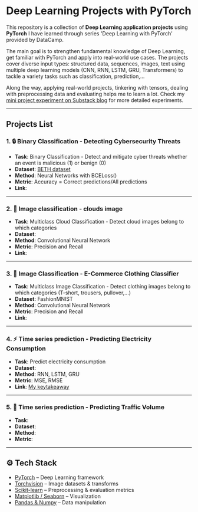 # Deep Learning Projects with PyTorch

This repository is a collection of **Deep Learning application projects** using **PyTorch** I have learned through series 'Deep Learning with PyTorch' provided by DataCamp. 

The main goal is to strengthen fundamental knowledge of Deep Learning, get familiar with PyTorch and apply into real-world use cases. The projects cover diverse input types: structured data, sequences, images, text using multiple deep learning models (CNN, RNN, LSTM, GRU, Transformers) to tackle a variety tasks such as classification, prediction,... 

Along the way, applying real-world projects, tinkering with tensors, dealing with preprocessing data and evaluating helps me to learn a lot. Check my [mini project experiment on Substack blog](https://quynhanhphuong.substack.com/s/one-more-experiment) for more detailed experiments.

---

## Projects List

### 1. 🔒 Binary Classification - Detecting Cybersecurity Threats
- **Task**: Binary Classification - Detect and mitigate cyber threats whether an event is malicious (1) or benign (0)
- **Dataset**: [BETH dataset](https://www.kaggle.com/datasets/katehighnam/beth-dataset)
- **Method**: Neural Networks with BCELoss()
- **Metric**: Accuracy = Correct predictions/All predictions
- **Link**: 

---

### 2. 👕 Image classification - clouds image
 - **Task**: Multiclass Cloud Classification - Detect cloud images belong to which categories 
- **Dataset**: 
- **Method**: Convolutional Neural Network
- **Metric**: Precision and Recall
- **Link**: 

---

### 3. 👕 Image Classification - E-Commerce Clothing Classifier
 - **Task**: Multiclass Image Classification - Detect clothing images belong to which categories (T-short, trousers, pullover,...)
- **Dataset**: FashionMNIST
- **Method**: Convolutional Neural Network
- **Metric**: Precision and Recall
- **Link**: 

---

### 4. ⚡ Time series prediction - Predicting Electricity Consumption
- **Task**: Predict electricity consumption 
- **Dataset**: 
- **Method**: RNN, LSTM, GRU
- **Metric**: MSE, RMSE
- **Link**: [My keytakeaway]()
---

### 5. 🚦 Time series prediction - Predicting Traffic Volume 
- **Task**: 
- **Dataset**: 
- **Method**: 
- **Metric**: 

---

## ⚙️ Tech Stack
- [PyTorch](https://pytorch.org/) – Deep Learning framework  
- [Torchvision](https://pytorch.org/vision/stable/index.html) – Image datasets & transforms  
- [Scikit-learn](https://scikit-learn.org/) – Preprocessing & evaluation metrics  
- [Matplotlib / Seaborn](https://matplotlib.org/) – Visualization  
- [Pandas & Numpy](https://pandas.pydata.org/) – Data manipulation  



